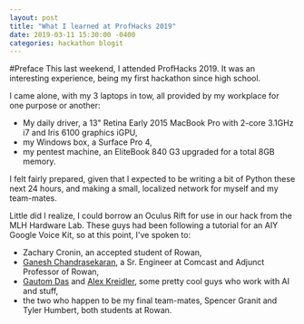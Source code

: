 ```yaml
---
layout: post
title: "What I learned at ProfHacks 2019"
date: 2019-03-11 15:30:00 -0400
categories: hackathon blogit
---
```

#Preface
This last weekend, I attended ProfHacks 2019. It was an interesting experience, being my first hackathon since high school.

I came alone, with my 3 laptops in tow, all provided by my workplace for one purpose or another:

* My daily driver, a 13" Retina Early 2015 MacBook Pro with 2-core 3.1GHz i7 and Iris 6100 graphics iGPU,
* my Windows box, a Surface Pro 4,
* my pentest machine, an EliteBook 840 G3 upgraded for a total 8GB memory.

I felt fairly prepared, given that I expected to be writing a bit of Python these next 24 hours, and making a small, localized network for myself and my team-mates.

Little did I realize, I could borrow an Oculus Rift for use in our hack from the MLH Hardware Lab. These guys had been following a tutorial for an AIY Google Voice Kit, so at this point, I've spoken to:

 * Zachary Cronin, an accepted student of Rowan,
 * [Ganesh Chandrasekaran](https://www.gchandra.com/), a Sr. Engineer at Comcast and Adjunct Professor of Rowan,
 * [Gautom Das](https://github.com/gautomdas) and [Alex Kreidler](https://github.com/alexkreidler), some pretty cool guys who work with AI and stuff,
 * the two who happen to be my final team-mates, Spencer Granit and Tyler Humbert, both students at Rowan.


